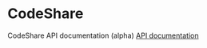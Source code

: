 CodeShare
===========

CodeShare API documentation (alpha)
<a href="https://github.com/globant/codeshare/blob/master/Main/Doc/api.md" target="_blank">API documentation</a>

